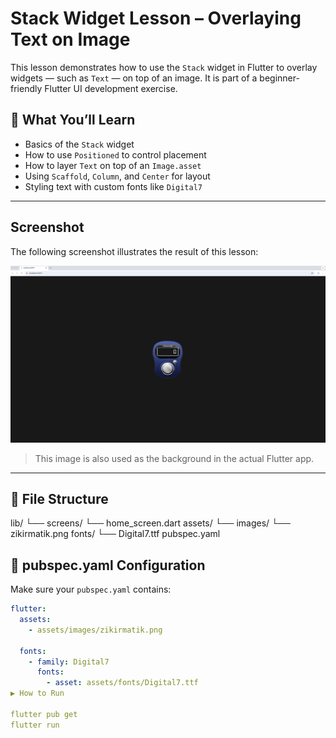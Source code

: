 # Stack Widget Lesson – Overlaying Text on Image

This lesson demonstrates how to use the `Stack` widget in Flutter to overlay widgets — such as `Text` — on top of an image. It is part of a beginner-friendly Flutter UI development exercise.

## 🎯 What You’ll Learn

- Basics of the `Stack` widget
- How to use `Positioned` to control placement
- How to layer `Text` on top of an `Image.asset`
- Using `Scaffold`, `Column`, and `Center` for layout
- Styling text with custom fonts like `Digital7`

---

## Screenshot

The following screenshot illustrates the result of this lesson:

![Digital Counter UI](assets/screenshots/screenshots.png)

> This image is also used as the background in the actual Flutter app.

---

## 📁 File Structure
lib/
└── screens/
└── home_screen.dart
assets/
└── images/
└── zikirmatik.png
fonts/
└── Digital7.ttf
pubspec.yaml

## 🔧 pubspec.yaml Configuration

Make sure your `pubspec.yaml` contains:

```yaml
flutter:
  assets:
    - assets/images/zikirmatik.png

  fonts:
    - family: Digital7
      fonts:
        - asset: assets/fonts/Digital7.ttf
▶️ How to Run

flutter pub get
flutter run

